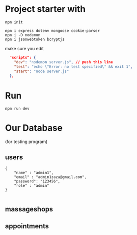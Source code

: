 # Project starter with

```
npm init

npm i express dotenv mongoose cookie-parser
npm i -D nodemon
npm i jsonwebtoken bcryptjs
```

make sure you edit 

```json
  "scripts": {
    "dev": "nodemon server.js", // push this line
    "test": "echo \"Error: no test specified\" && exit 1",
    "start": "node server.js"
  },
```

# Run
```
npm run dev
```

# Our Database
(for testing program)
## users
```
{
    "name" : "admin1",
    "email" : "admin1zaza@gmail.com",
    "password": "123456",
    "role" : "admin"
}


```
## massageshops

## appointments

